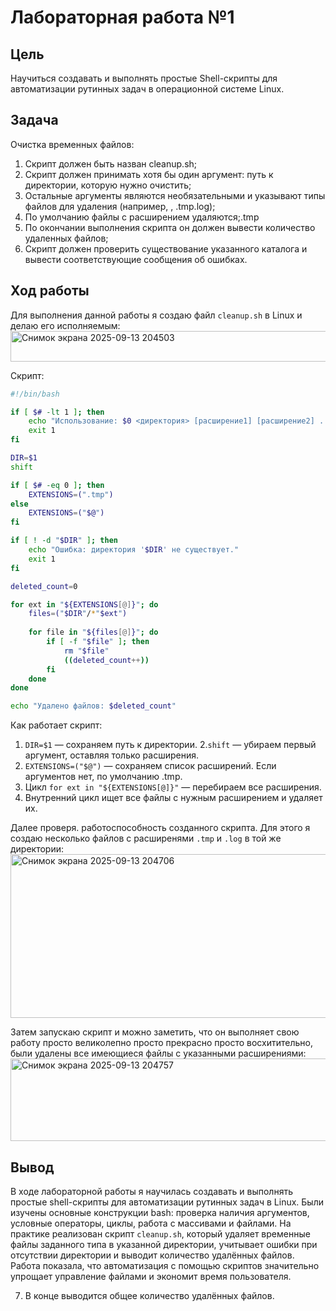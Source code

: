 # Лабораторная работа №1

## Цель
Научиться создавать и выполнять простые Shell-скрипты для автоматизации рутинных задач в операционной системе Linux.

## Задача
Очистка временных файлов:
1. Скрипт должен быть назван cleanup.sh;
2. Скрипт должен принимать хотя бы один аргумент: путь к директории, которую нужно очистить;
3. Остальные аргументы являются необязательными и указывают типы файлов для удаления (например, , .tmp.log);
4. По умолчанию файлы с расширением удаляются;.tmp
5. По окончании выполнения скрипта он должен вывести количество удаленных файлов;
6. Скрипт должен проверить существование указанного каталога и вывести соответствующие сообщения об ошибках.

## Ход работы
Для выполнения данной работы я создаю файл `cleanup.sh` в Linux и делаю его исполняемым:  
<img width="1452" height="49" alt="Снимок экрана 2025-09-13 204503" src="https://github.com/user-attachments/assets/0925c64b-a4db-4e6d-ba16-2b7c342f610b" />

Скрипт:
```bash
#!/bin/bash

if [ $# -lt 1 ]; then
    echo "Использование: $0 <директория> [расширение1] [расширение2] ..."
    exit 1
fi

DIR=$1
shift

if [ $# -eq 0 ]; then
    EXTENSIONS=(".tmp")
else
    EXTENSIONS=("$@")
fi

if [ ! -d "$DIR" ]; then
    echo "Ошибка: директория '$DIR' не существует."
    exit 1
fi

deleted_count=0

for ext in "${EXTENSIONS[@]}"; do
    files=("$DIR"/*"$ext")
    
    for file in "${files[@]}"; do
        if [ -f "$file" ]; then
            rm "$file"
            ((deleted_count++))
        fi
    done
done

echo "Удалено файлов: $deleted_count"

```

Как работает скрипт:  
1. `DIR=$1` — сохраняем путь к директории.
2.`shift` — убираем первый аргумент, оставляя только расширения.
3. `EXTENSIONS=("$@")` — сохраняем список расширений. Если аргументов нет, по умолчанию .tmp.
4. Цикл `for ext in "${EXTENSIONS[@]}"` — перебираем все расширения.
5. Внутренний цикл ищет все файлы с нужным расширением и удаляет их.

Далее проверя. работоспособность созданного скрипта. Для этого я создаю несколько файлов с расширенями `.tmp` и `.log` в той же директории:  
<img width="1519" height="262" alt="Снимок экрана 2025-09-13 204706" src="https://github.com/user-attachments/assets/32113603-8724-4718-8980-06cf7bed10c1" />  
  
Затем запускаю скрипт и можно заметить, что он выполняет свою работу просто великолепно просто прекрасно просто восхитительно, были удалены все имеющиеся файлы с указанными расширениями:
<img width="1525" height="132" alt="Снимок экрана 2025-09-13 204757" src="https://github.com/user-attachments/assets/58d12658-53f2-43e6-86fe-e8163953982f" />


## Вывод
В ходе лабораторной работы я научилась создавать и выполнять простые shell-скрипты для автоматизации рутинных задач в Linux. Были изучены основные конструкции bash: проверка наличия аргументов, условные операторы, циклы, работа с массивами и файлами. На практике реализован скрипт `cleanup.sh`, который удаляет временные файлы заданного типа в указанной директории, учитывает ошибки при отсутствии директории и выводит количество удалённых файлов. Работа показала, что автоматизация с помощью скриптов значительно упрощает управление файлами и экономит время пользователя.

7. В конце выводится общее количество удалённых файлов.
